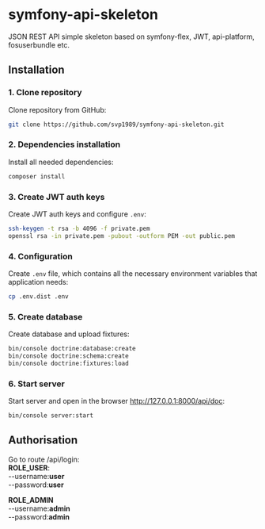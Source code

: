 # symfony-api-skeleton
 JSON REST API simple skeleton based on symfony-flex, JWT, api-platform, fosuserbundle etc.

## Installation

### 1. Clone repository

Clone repository from GitHub:

```bash
git clone https://github.com/svp1989/symfony-api-skeleton.git
```

### 2. Dependencies installation

Install all needed dependencies:

```bash
composer install
```

### 3. Create JWT auth keys

Create JWT auth keys and configure `.env`:

```bash
ssh-keygen -t rsa -b 4096 -f private.pem
openssl rsa -in private.pem -pubout -outform PEM -out public.pem

```


### 4. Configuration

Create `.env` file, which contains all the necessary
environment variables that application needs:

```bash
cp .env.dist .env
```

### 5. Create database

Create database and upload fixtures:

```bash
bin/console doctrine:database:create 
bin/console doctrine:schema:create
bin/console doctrine:fixtures:load
```
### 6. Start server

Start server and open in the browser http://127.0.0.1:8000/api/doc:

```bash
bin/console server:start
```
## Authorisation

Go to route /api/login:<br>
**ROLE_USER**:<br>
    --username:**user**<br>
    --password:**user**<br>
    
**ROLE_ADMIN**<br>
    --username:**admin**<br>
    --password:**admin**<br>